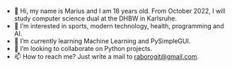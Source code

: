 - 👋 Hi, my name is Marius and I am 18 years old. From October 2022, I will study computer science dual at the DHBW in Karlsruhe.
- 👀 I’m interested in sports, modern technology, health, programming and AI.
- 🌱 I’m currently learning Machine Learning and PySimpleGUI.
- 💞️ I’m looking to collaborate on Python projects.
- 📫 How to reach me? Just write a mail to raborogit@gmail.com.

<!---
Raboro/Raboro is a ✨ special ✨ repository because its `README.md` (this file) appears on your GitHub profile.
You can click the Preview link to take a look at your changes.
--->
